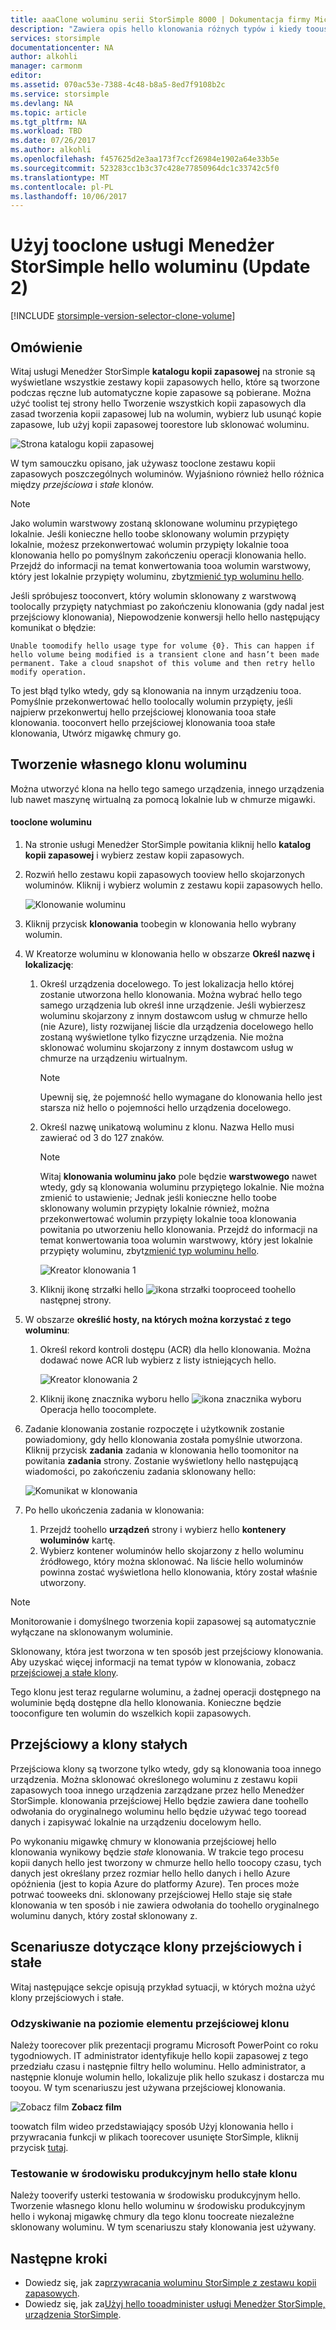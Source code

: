 ```yaml
---
title: aaaClone woluminu serii StorSimple 8000 | Dokumentacja firmy Microsoft
description: "Zawiera opis hello klonowania różnych typów i kiedy toouse oraz wyjaśniono, jak używasz tooclone zestawu kopii zapasowych poszczególnych woluminów."
services: storsimple
documentationcenter: NA
author: alkohli
manager: carmonm
editor: 
ms.assetid: 070ac53e-7388-4c48-b8a5-8ed7f9108b2c
ms.service: storsimple
ms.devlang: NA
ms.topic: article
ms.tgt_pltfrm: NA
ms.workload: TBD
ms.date: 07/26/2017
ms.author: alkohli
ms.openlocfilehash: f457625d2e3aa173f7ccf26984e1902a64e33b5e
ms.sourcegitcommit: 523283cc1b3c37c428e77850964dc1c33742c5f0
ms.translationtype: MT
ms.contentlocale: pl-PL
ms.lasthandoff: 10/06/2017
---
```

# <a name="use-hello-storsimple-manager-service-tooclone-a-volume-update-2"></a>Użyj tooclone usługi Menedżer StorSimple hello woluminu (Update 2)
[!INCLUDE [storsimple-version-selector-clone-volume](../../includes/storsimple-version-selector-clone-volume.md)]

## <a name="overview"></a>Omówienie
Witaj usługi Menedżer StorSimple **katalogu kopii zapasowej** na stronie są wyświetlane wszystkie zestawy kopii zapasowych hello, które są tworzone podczas ręczne lub automatyczne kopie zapasowe są pobierane. Można użyć toolist tej strony hello Tworzenie wszystkich kopii zapasowych dla zasad tworzenia kopii zapasowej lub na wolumin, wybierz lub usunąć kopie zapasowe, lub użyj kopii zapasowej toorestore lub sklonować woluminu.

![Strona katalogu kopii zapasowej](./media/storsimple-clone-volume-u2/backupCatalog.png)  

W tym samouczku opisano, jak używasz tooclone zestawu kopii zapasowych poszczególnych woluminów. Wyjaśniono również hello różnica między *przejściowa* i *stałe* klonów.

> [!NOTE]
> Jako wolumin warstwowy zostaną sklonowane woluminu przypiętego lokalnie. Jeśli konieczne hello toobe sklonowany wolumin przypięty lokalnie, możesz przekonwertować wolumin przypięty lokalnie tooa klonowania hello po pomyślnym zakończeniu operacji klonowania hello. Przejdź do informacji na temat konwertowania tooa wolumin warstwowy, który jest lokalnie przypięty woluminu, zbyt[zmienić typ woluminu hello](storsimple-manage-volumes-u2.md#change-the-volume-type).
> 
> Jeśli spróbujesz tooconvert, który wolumin sklonowany z warstwową toolocally przypięty natychmiast po zakończeniu klonowania (gdy nadal jest przejściowy klonowania), Niepowodzenie konwersji hello hello następujący komunikat o błędzie:
> 
> `Unable toomodify hello usage type for volume {0}. This can happen if hello volume being modified is a transient clone and hasn’t been made permanent. Take a cloud snapshot of this volume and then retry hello modify operation.` 
> 
> To jest błąd tylko wtedy, gdy są klonowania na innym urządzeniu tooa. Pomyślnie przekonwertować hello toolocally wolumin przypięty, jeśli najpierw przekonwertuj hello przejściowej klonowania tooa stałe klonowania. tooconvert hello przejściowej klonowania tooa stałe klonowania, Utwórz migawkę chmury go.
> 
> 

## <a name="create-a-clone-of-a-volume"></a>Tworzenie własnego klonu woluminu
Można utworzyć klona na hello tego samego urządzenia, innego urządzenia lub nawet maszynę wirtualną za pomocą lokalnie lub w chmurze migawki.

#### <a name="tooclone-a-volume"></a>tooclone woluminu
1. Na stronie usługi Menedżer StorSimple powitania kliknij hello **katalog kopii zapasowej** i wybierz zestaw kopii zapasowych.
2. Rozwiń hello zestawu kopii zapasowych tooview hello skojarzonych woluminów. Kliknij i wybierz wolumin z zestawu kopii zapasowych hello.
   
     ![Klonowanie woluminu](./media/storsimple-clone-volume-u2/CloneVol.png) 
3. Kliknij przycisk **klonowania** toobegin w klonowania hello wybrany wolumin.
4. W Kreatorze woluminu w klonowania hello w obszarze **Określ nazwę i lokalizację**:
   
   1. Określ urządzenia docelowego. To jest lokalizacja hello której zostanie utworzona hello klonowania. Można wybrać hello tego samego urządzenia lub określ inne urządzenie. Jeśli wybierzesz woluminu skojarzony z innym dostawcom usług w chmurze hello (nie Azure), listy rozwijanej liście dla urządzenia docelowego hello zostaną wyświetlone tylko fizyczne urządzenia. Nie można sklonować woluminu skojarzony z innym dostawcom usług w chmurze na urządzeniu wirtualnym.
      
      > [!NOTE]
      > Upewnij się, że pojemność hello wymagane do klonowania hello jest starsza niż hello o pojemności hello urządzenia docelowego.
      > 
      > 
   2. Określ nazwę unikatową woluminu z klonu. Nazwa Hello musi zawierać od 3 do 127 znaków. 
      
      > [!NOTE]
      > Witaj **klonowania woluminu jako** pole będzie **warstwowego** nawet wtedy, gdy są klonowania woluminu przypiętego lokalnie. Nie można zmienić to ustawienie; Jednak jeśli konieczne hello toobe sklonowany wolumin przypięty lokalnie również, można przekonwertować wolumin przypięty lokalnie tooa klonowania powitania po utworzeniu hello klonowania. Przejdź do informacji na temat konwertowania tooa wolumin warstwowy, który jest lokalnie przypięty woluminu, zbyt[zmienić typ woluminu hello](storsimple-manage-volumes-u2.md#change-the-volume-type).
      > 
      > 
      
        ![Kreator klonowania 1](./media/storsimple-clone-volume-u2/clone1.png) 
   3. Kliknij ikonę strzałki hello ![ikona strzałki](./media/storsimple-clone-volume-u2/HCS_ArrowIcon.png) tooproceed toohello następnej strony.
5. W obszarze **określić hosty, na których można korzystać z tego woluminu**:
   
   1. Określ rekord kontroli dostępu (ACR) dla hello klonowania. Można dodawać nowe ACR lub wybierz z listy istniejących hello.
      
        ![Kreator klonowania 2](./media/storsimple-clone-volume-u2/clone2.png) 
   2. Kliknij ikonę znacznika wyboru hello ![ikona znacznika wyboru](./media/storsimple-clone-volume-u2/HCS_CheckIcon.png)Operacja hello toocomplete.
6. Zadanie klonowania zostanie rozpoczęte i użytkownik zostanie powiadomiony, gdy hello klonowania została pomyślnie utworzona. Kliknij przycisk **zadania** zadania w klonowania hello toomonitor na powitania **zadania** strony. Zostanie wyświetlony hello następującą wiadomości, po zakończeniu zadania sklonowany hello:
   
    ![Komunikat w klonowania](./media/storsimple-clone-volume-u2/CloneMsg.png) 
7. Po hello ukończenia zadania w klonowania:
   
   1. Przejdź toohello **urządzeń** strony i wybierz hello **kontenery woluminów** kartę. 
   2. Wybierz kontener woluminów hello skojarzony z hello woluminu źródłowego, który można sklonować. Na liście hello woluminów powinna zostać wyświetlona hello klonowania, który został właśnie utworzony.

> [!NOTE]
> Monitorowanie i domyślnego tworzenia kopii zapasowej są automatycznie wyłączane na sklonowanym woluminie.
> 
> 

Sklonowany, która jest tworzona w ten sposób jest przejściowy klonowania. Aby uzyskać więcej informacji na temat typów w klonowania, zobacz [przejściowej a stałe klony](#transient-vs-permanent-clones).

Tego klonu jest teraz regularne woluminu, a żadnej operacji dostępnego na woluminie będą dostępne dla hello klonowania. Konieczne będzie tooconfigure ten wolumin do wszelkich kopii zapasowych.

## <a name="transient-vs-permanent-clones"></a>Przejściowy a klony stałych
Przejściowa klony są tworzone tylko wtedy, gdy są klonowania tooa innego urządzenia. Można sklonować określonego woluminu z zestawu kopii zapasowych tooa innego urządzenia zarządzane przez hello Menedżer StorSimple. klonowania przejściowej Hello będzie zawiera dane toohello odwołania do oryginalnego woluminu hello będzie używać tego tooread danych i zapisywać lokalnie na urządzeniu docelowym hello. 

Po wykonaniu migawkę chmury w klonowania przejściowej hello klonowania wynikowy będzie *stałe* klonowania. W trakcie tego procesu kopii danych hello jest tworzony w chmurze hello hello toocopy czasu, tych danych jest określany przez rozmiar hello hello danych i hello Azure opóźnienia (jest to kopia Azure do platformy Azure). Ten proces może potrwać tooweeks dni. sklonowany przejściowej Hello staje się stałe klonowania w ten sposób i nie zawiera odwołania do toohello oryginalnego woluminu danych, który został sklonowany z. 

## <a name="scenarios-for-transient-and-permanent-clones"></a>Scenariusze dotyczące klony przejściowych i stałe
Witaj następujące sekcje opisują przykład sytuacji, w których można użyć klony przejściowych i stałe.

### <a name="item-level-recovery-with-a-transient-clone"></a>Odzyskiwanie na poziomie elementu przejściowej klonu
Należy toorecover plik prezentacji programu Microsoft PowerPoint co roku tygodniowych. IT administrator identyfikuje hello kopii zapasowej z tego przedziału czasu i następnie filtry hello woluminu. Hello administrator, a następnie klonuje wolumin hello, lokalizuje plik hello szukasz i dostarcza mu tooyou. W tym scenariuszu jest używana przejściowej klonowania. 

![Zobacz film](./media/storsimple-clone-volume-u2/Video_icon.png) **Zobacz film**

toowatch film wideo przedstawiający sposób Użyj klonowania hello i przywracania funkcji w plikach toorecover usunięte StorSimple, kliknij przycisk [tutaj](https://azure.microsoft.com/documentation/videos/storsimple-recover-deleted-files-with-storsimple/).

### <a name="testing-in-hello-production-environment-with-a-permanent-clone"></a>Testowanie w środowisku produkcyjnym hello stałe klonu
Należy tooverify usterki testowania w środowisku produkcyjnym hello. Tworzenie własnego klonu hello woluminu w środowisku produkcyjnym hello i wykonaj migawkę chmury dla tego klonu toocreate niezależne sklonowany woluminu. W tym scenariuszu stały klonowania jest używany.  

## <a name="next-steps"></a>Następne kroki
* Dowiedz się, jak za[przywracania woluminu StorSimple z zestawu kopii zapasowych](storsimple-restore-from-backup-set-u2.md).
* Dowiedz się, jak za[Użyj hello tooadminister usługi Menedżer StorSimple, urządzenia StorSimple](storsimple-manager-service-administration.md).


